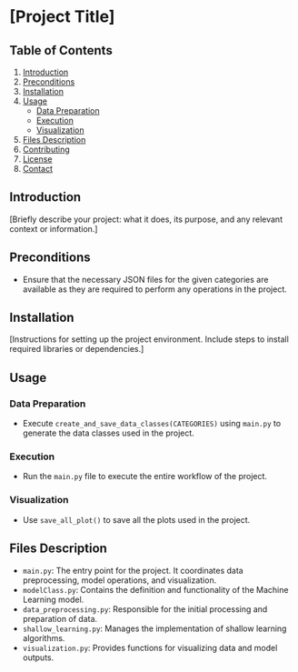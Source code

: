 # [Project Title]

## Table of Contents
1. [Introduction](#introduction)
2. [Preconditions](#preconditions)
3. [Installation](#installation)
4. [Usage](#usage)
    - [Data Preparation](#data-preparation)
    - [Execution](#execution)
    - [Visualization](#visualization)
5. [Files Description](#files-description)
6. [Contributing](#contributing)
7. [License](#license)
8. [Contact](#contact)

## Introduction
[Briefly describe your project: what it does, its purpose, and any relevant context or information.]

## Preconditions
- Ensure that the necessary JSON files for the given categories are available as they are required to perform any operations in the project.

## Installation
[Instructions for setting up the project environment. Include steps to install required libraries or dependencies.]

## Usage
### Data Preparation
- Execute `create_and_save_data_classes(CATEGORIES)` using `main.py` to generate the data classes used in the project.

### Execution
- Run the `main.py` file to execute the entire workflow of the project.

### Visualization
- Use `save_all_plot()` to save all the plots used in the project.

## Files Description
- `main.py`: The entry point for the project. It coordinates data preprocessing, model operations, and visualization.
- `modelClass.py`: Contains the definition and functionality of the Machine Learning model.
- `data_preprocessing.py`: Responsible for the initial processing and preparation of data.
- `shallow_learning.py`: Manages the implementation of shallow learning algorithms.
- `visualization.py`: Provides functions for visualizing data and model outputs.
